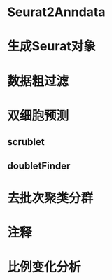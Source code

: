 # Seurat2Anndata



# 生成Seurat对象


# 数据粗过滤


# 双细胞预测

## scrublet


## doubletFinder


# 去批次聚类分群



# 注释




# 比例变化分析
